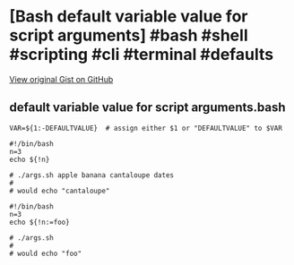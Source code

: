 # [Bash default variable value for script arguments] #bash #shell #scripting #cli #terminal #defaults

[View original Gist on GitHub](https://gist.github.com/Integralist/df411140a5596abefa05f27647a4f25f)

## default variable value for script arguments.bash

```shell
VAR=${1:-DEFAULTVALUE}  # assign either $1 or "DEFAULTVALUE" to $VAR

#!/bin/bash
n=3
echo ${!n}

# ./args.sh apple banana cantaloupe dates
#
# would echo "cantaloupe"

#!/bin/bash
n=3
echo ${!n:=foo}

# ./args.sh
#
# would echo "foo"
```

